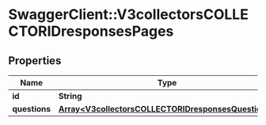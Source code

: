# SwaggerClient::V3collectorsCOLLECTORIDresponsesPages

## Properties
Name | Type | Description | Notes
------------ | ------------- | ------------- | -------------
**id** | **String** |  | [optional] 
**questions** | [**Array&lt;V3collectorsCOLLECTORIDresponsesQuestions&gt;**](V3collectorsCOLLECTORIDresponsesQuestions.md) |  | [optional] 

